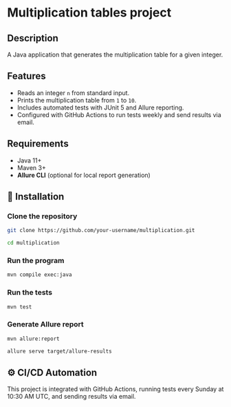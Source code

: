 # Multiplication tables project

## Description
A Java application that generates the multiplication table for a given integer.

## Features
- Reads an integer `n` from standard input.
- Prints the multiplication table from `1` to `10`.
- Includes automated tests with JUnit 5 and Allure reporting.
- Configured with GitHub Actions to run tests weekly and send results via email.

## Requirements
- Java 11+
- Maven 3+
- **Allure CLI** (optional for local report generation)

## 🔧 Installation

### Clone the repository
```sh
git clone https://github.com/your-username/multiplication.git
```
```sh
cd multiplication
```

### Run the program
```sh
mvn compile exec:java
```

### Run the tests
```sh
mvn test
```

### Generate Allure report
```sh
mvn allure:report
```
```sh
allure serve target/allure-results
```

## ⚙️ CI/CD Automation
This project is integrated with GitHub Actions, running tests every Sunday at 10:30 AM UTC, and sending results via email.


